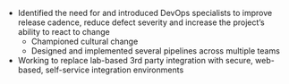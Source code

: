 - Identified the need for and introduced DevOps specialists to improve release cadence, reduce defect severity and increase the project’s ability to react to change
	- Championed cultural change
	- Designed and implemented several pipelines across multiple teams
- Working to replace lab-based 3rd party integration with secure, web-based, self-service integration environments